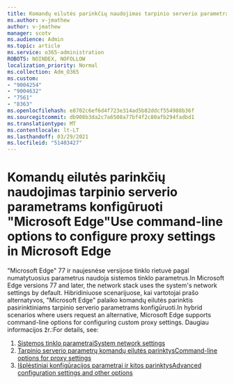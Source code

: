 ```yaml
---
title: Komandų eilutės parinkčių naudojimas tarpinio serverio parametrams konfigūruoti "Microsoft Edge"
ms.author: v-jmathew
author: v-jmathew
manager: scotv
ms.audience: Admin
ms.topic: article
ms.service: o365-administration
ROBOTS: NOINDEX, NOFOLLOW
localization_priority: Normal
ms.collection: Adm_O365
ms.custom:
- "9004254"
- "9004632"
- "7561"
- "8363"
ms.openlocfilehash: e8702c6ef6d4f723e314ad5b82ddcf554988b36f
ms.sourcegitcommit: db908b3da2c7a6508a77bf4f2c80afb294fadbd1
ms.translationtype: MT
ms.contentlocale: lt-LT
ms.lasthandoff: 03/29/2021
ms.locfileid: "51403427"
---
```

# <a name="use-command-line-options-to-configure-proxy-settings-in-microsoft-edge"></a><span data-ttu-id="8ac9c-102">Komandų eilutės parinkčių naudojimas tarpinio serverio parametrams konfigūruoti "Microsoft Edge"</span><span class="sxs-lookup"><span data-stu-id="8ac9c-102">Use command-line options to configure proxy settings in Microsoft Edge</span></span>

<span data-ttu-id="8ac9c-103">"Microsoft Edge" 77 ir naujesnėse versijose tinklo rietuvė pagal numatytuosius parametrus naudoja sistemos tinklo parametrus.</span><span class="sxs-lookup"><span data-stu-id="8ac9c-103">In Microsoft Edge versions 77 and later, the network stack uses the system's network settings by default.</span></span> <span data-ttu-id="8ac9c-104">Hibridiniuose scenarijuose, kai vartotojai prašo alternatyvos, "Microsoft Edge" palaiko komandų eilutės parinktis pasirinktiniams tarpinio serverio parametrams konfigūruoti.</span><span class="sxs-lookup"><span data-stu-id="8ac9c-104">In hybrid scenarios where users request an alternative, Microsoft Edge supports command-line options for configuring custom proxy settings.</span></span> <span data-ttu-id="8ac9c-105">Daugiau informacijos žr.:</span><span class="sxs-lookup"><span data-stu-id="8ac9c-105">For details, see:</span></span>

1. [<span data-ttu-id="8ac9c-106">Sistemos tinklo parametrai</span><span class="sxs-lookup"><span data-stu-id="8ac9c-106">System network settings</span></span>](https://go.microsoft.com/fwlink/?linkid=2133962)
2. [<span data-ttu-id="8ac9c-107">Tarpinio serverio parametrų komandų eilutės parinktys</span><span class="sxs-lookup"><span data-stu-id="8ac9c-107">Command-line options for proxy settings</span></span>](https://go.microsoft.com/fwlink/?linkid=2134292)
3. [<span data-ttu-id="8ac9c-108">Išplėstiniai konfigūracijos parametrai ir kitos parinktys</span><span class="sxs-lookup"><span data-stu-id="8ac9c-108">Advanced configuration settings and other options</span></span>](https://go.microsoft.com/fwlink/?linkid=2134293)
